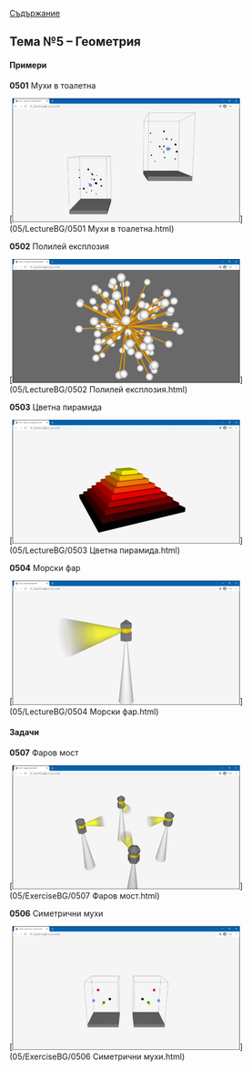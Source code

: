 [Съдържание](index.md)


## Тема №5 – Геометрия

#### Примери

**0501** Мухи в тоалетна

[<kbd><img src="05/LectureBG/0501%20Мухи%20в%20тоалетна.jpg" width="400"></kbd>](05/LectureBG/0501 Мухи в тоалетна.html)

**0502** Полилей експлозия

[<kbd><img src="05/LectureBG/0502%20Полилей%20експлозия.jpg" width="400"></kbd>](05/LectureBG/0502 Полилей експлозия.html)

**0503** Цветна пирамида

[<kbd><img src="05/LectureBG/0503%20Цветна%20пирамида.jpg" width="400"></kbd>](05/LectureBG/0503 Цветна пирамида.html)

**0504** Морски фар

[<kbd><img src="05/LectureBG/0504%20Морски%20фар.jpg" width="400"></kbd>](05/LectureBG/0504 Морски фар.html)



#### Задачи

**0507** Фаров мост

[<kbd><img src="05/ExerciseBG/0507%20Фаров%20мост.jpg" width="400"></kbd>](05/ExerciseBG/0507 Фаров мост.html)

**0506** Симетрични мухи

[<kbd><img src="05/ExerciseBG/0506%20Симетрични%20мухи.jpg" width="400"></kbd>](05/ExerciseBG/0506 Симетрични мухи.html)
